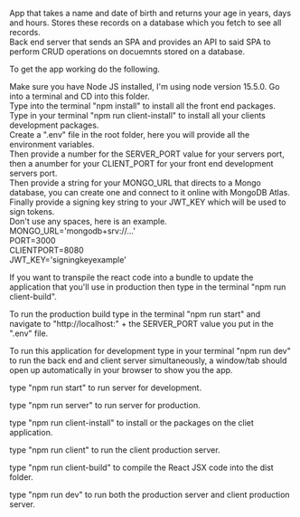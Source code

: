 App that takes a name and date of birth and returns your age in years, days and hours. Stores these records on a database which you fetch to see all records.  
Back end server that sends an SPA and provides an API to said SPA to perform CRUD operations on docuemnts stored on a database.  

To get the app working do the following.  

Make sure you have Node JS installed, I'm using node version 15.5.0. Go into a terminal and CD into this folder.  
Type into the terminal "npm install" to install all the front end packages.  
Type in your terminal "npm run client-install" to install all your clients development packages.  
Create a ".env" file in the root folder, here you will provide all the environment variables.  
Then provide a number for the SERVER_PORT value for your servers port, then a anumber for your CLIENT_PORT for your front end development servers port.  
Then provide a string for your MONGO_URL that directs to a Mongo database, you can create one and connect to it online with MongoDB Atlas.  
Finally provide a signing key string to your JWT_KEY which will be used to sign tokens.  
Don't use any spaces, here is an example.  
MONGO_URL='mongodb+srv://...'  
PORT=3000  
CLIENTPORT=8080  
JWT_KEY='signingkeyexample'  

If you want to transpile the react code into a bundle to update the application that you'll use in production then type in the terminal "npm run client-build".  

To run the production build type in the terminal "npm run start" and navigate to "http://localhost:" + the SERVER_PORT value you put in the ".env" file.  

To run this application for development type in your terminal "npm run dev" to run the back end and client server simultaneously, a window/tab should open up automatically in your browser to show you the app.  

type "npm run start" to run server for development.  

type "npm run server" to run server for production.  

type "npm run client-install" to install or the packages on the cliet application.  
    
type "npm run client" to run the client production server.  

type "npm run client-build" to compile the React JSX code into the dist folder.  
    
type "npm run dev" to run both the production server and client production server.  
